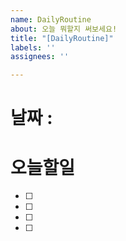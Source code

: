 ```yaml
---
name: DailyRoutine
about: 오늘 뭐할지 써보세요!
title: "[DailyRoutine]"
labels: ''
assignees: ''

---
```


# 날짜 : 
# 오늘할일
- [ ]
- [ ]
- [ ]
- [ ]
